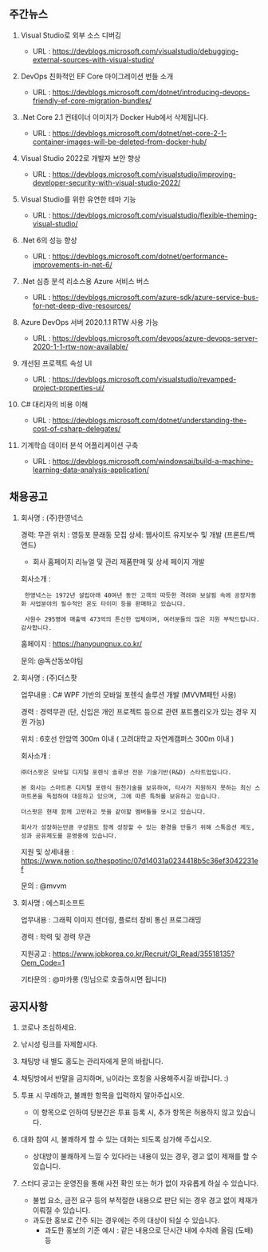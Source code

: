 ## 주간뉴스
1) Visual Studio로 외부 소스 디버깅
    - URL : https://devblogs.microsoft.com/visualstudio/debugging-external-sources-with-visual-studio/

2) DevOps 친화적인 EF Core 마이그레이션 번들 소개
    - URL : https://devblogs.microsoft.com/dotnet/introducing-devops-friendly-ef-core-migration-bundles/

3) .Net Core 2.1 컨테이너 이미지가 Docker Hub에서 삭제됩니다.
    - URL : https://devblogs.microsoft.com/dotnet/net-core-2-1-container-images-will-be-deleted-from-docker-hub/

4) Visual Studio 2022로 개발자 보안 향상
    - URL : https://devblogs.microsoft.com/visualstudio/improving-developer-security-with-visual-studio-2022/

5) Visual Studio를 위한 유연한 테마 기능
    - URL : https://devblogs.microsoft.com/visualstudio/flexible-theming-visual-studio/

6) .Net 6의 성능 향상
    - URL : https://devblogs.microsoft.com/dotnet/performance-improvements-in-net-6/

7) .Net 심층 분석 리소스용 Azure 서비스 버스
    - URL : https://devblogs.microsoft.com/azure-sdk/azure-service-bus-for-net-deep-dive-resources/

8) Azure DevOps 서버 2020.1.1 RTW 사용 가능
    - URL : https://devblogs.microsoft.com/devops/azure-devops-server-2020-1-1-rtw-now-available/

9) 개선된 프로젝트 속성 UI
    - URL : https://devblogs.microsoft.com/visualstudio/revamped-project-properties-ui/

10) C# 대리자의 비용 이해
    - URL : https://devblogs.microsoft.com/dotnet/understanding-the-cost-of-csharp-delegates/

11) 기계학습 데이터 분석 어플리케이션 구축
    - URL : https://devblogs.microsoft.com/windowsai/build-a-machine-learning-data-analysis-application/



## 채용공고
1) 회사명 : (주)한영넉스

    경력: 무관
    위치 : 영등포 문래동
    모집 상세: 웹사이트 유지보수 및 개발 (프론트/백앤드)
    - 회사 홈페이지 리뉴얼 및 관리 제품판매 및 상세 페이지 개발
    
    회사소개 : 
        
        한영넉스는 1972년 설립아래 40여년 동안 고객의 따듯한 격려와 보살핌 속에 공장자동화 사업분야의 필수적인 온도 타이미 등을 판매하고 있습니다.
        
        사원수 295명에 매출액 473억의 튼신한 업체이며, 여러분들의 많은 지원 부탁드립니다. 감사합니다.
    
    홈페이지 : https://hanyoungnux.co.kr/
    
    문의: @독산동쏘야팀
    
2) 회사명 : (주)더스팟

    업무내용 : C# WPF 기반의 모바일 포렌식 솔루션 개발 (MVVM패턴 사용)
    
    경력 : 경력무관 (단, 신입은 개인 프로젝트 등으로 관련 포트폴리오가 있는 경우 지원 가능)
    
    위치 : 6호선 안암역 300m 이내 ( 고려대학교 자연계캠퍼스 300m 이내 )
    
    회사소개 : 
        
       ㈜더스팟은 모바일 디지털 포렌식 솔루션 전문 기술기반(R&D) 스타트업입니다.

       본 회사는 스마트폰 디지털 포렌식 원천기술을 보유하여, 타사가 지원하지 못하는 최신 스마트폰을 독점하여 대응하고 있으며, 그에 따른 특허를 보유하고 있습니다.
        
       더스팟은 현재 함께 고민하고 뜻을 같이할 멤버들을 모시고 있습니다.
             
       회사가 성장하는만큼 구성원도 함께 성장할 수 있는 환경을 만들기 위해 스톡옵션 제도, 성과 공유제도를 운영중에 있습니다.
    
    지원 및 상세내용 : https://www.notion.so/thespotinc/07d14031a0234418b5c36ef3042231ef
    
   문의 : @mvvm
   
3) 회사명 : 에스피소프트

    업무내용 : 그래픽 이미지 렌더링, 플로터 장비 통신 프로그래밍
    
    경력 : 학력 및 경력 무관 
    
    지원공고 : https://www.jobkorea.co.kr/Recruit/GI_Read/35518135?Oem_Code=1
    
    기타문의 : @마카롱 (밍님으로 호출하시면 됩니다)

## 공지사항
1) 코로나 조심하세요.

2) 낚시성 링크를 자제합시다.

3) 채팅방 내 별도 홍도는 관리자에게 문의 바랍니다.

4) 채팅방에서 반말을 금지하며, `님`이라는 호칭을 사용해주시길 바랍니다. :)

5) 투표 시 무례하고, 불쾌한 항목을 입력하지 말아주십시오.
    - 이 항목으로 인하여 당분간은  투표 등록 시, 추가 항목은 허용하지 않고 있습니다.

6) 대화 참여 시, 불쾌하게 할 수 있는 대화는 되도록 삼가해 주십시오.
    - 상대방이 불쾌하게 느낄 수 있다라는 내용이 있는 경우, 경고 없이 제재를 할 수 있습니다.

7) 스터디 공고는 운영진을 통해 사전 확인 또는 허가 없이 자유롭게 하실 수 있습니다.
    - 불법 요소, 금전 요구 등의 부적절한 내용으로 판단 되는 경우 경고 없이 제재가 이뤄질 수 있습니다.
    - 과도한 홍보로 간주 되는 경우에는 주의 대상이 되실 수 있습니다.
        * 과도한 홍보의 기준 예시 : 같은 내용으로 단시간 내에 수차례 올림 (도배) 등
